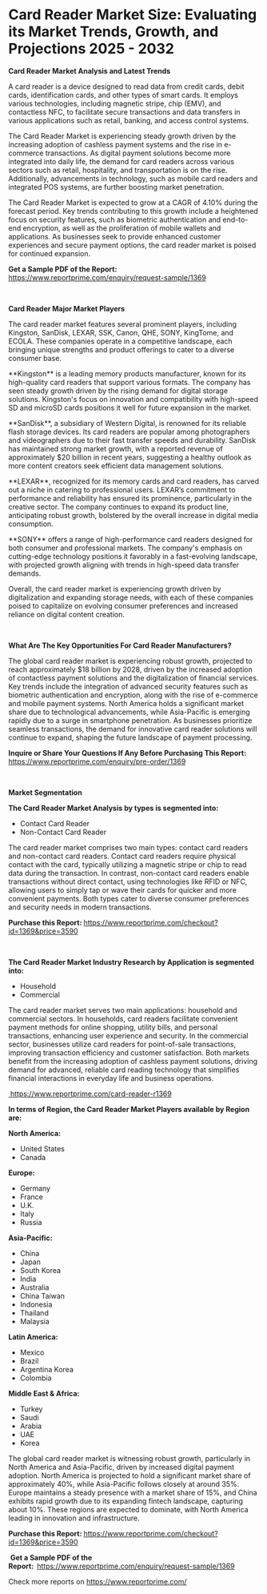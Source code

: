 <p><h1>Card Reader Market Size: Evaluating its Market Trends, Growth, and Projections 2025 - 2032</h1></p><p><strong>Card Reader Market Analysis and Latest Trends</strong></p>
<p><p>A card reader is a device designed to read data from credit cards, debit cards, identification cards, and other types of smart cards. It employs various technologies, including magnetic stripe, chip (EMV), and contactless NFC, to facilitate secure transactions and data transfers in various applications such as retail, banking, and access control systems.</p><p>The Card Reader Market is experiencing steady growth driven by the increasing adoption of cashless payment systems and the rise in e-commerce transactions. As digital payment solutions become more integrated into daily life, the demand for card readers across various sectors such as retail, hospitality, and transportation is on the rise. Additionally, advancements in technology, such as mobile card readers and integrated POS systems, are further boosting market penetration.</p><p>The Card Reader Market is expected to grow at a CAGR of 4.10% during the forecast period. Key trends contributing to this growth include a heightened focus on security features, such as biometric authentication and end-to-end encryption, as well as the proliferation of mobile wallets and applications. As businesses seek to provide enhanced customer experiences and secure payment options, the card reader market is poised for continued expansion.</p></p>
<p><strong>Get a Sample PDF of the Report:&nbsp;</strong> <a href="https://www.reportprime.com/enquiry/request-sample/1369?utm_campaign=2265&utm_medium=2&utm_source=Github&utm_content=ia&utm_term=18032025&utm_id=card-reader">https://www.reportprime.com/enquiry/request-sample/1369</a></p>
<p>&nbsp;</p>
<p><strong>Card Reader Major Market Players</strong></p>
<p><p>The card reader market features several prominent players, including Kingston, SanDisk, LEXAR, SSK, Canon, QHE, SONY, KingTome, and ECOLA. These companies operate in a competitive landscape, each bringing unique strengths and product offerings to cater to a diverse consumer base.</p><p>**Kingston** is a leading memory products manufacturer, known for its high-quality card readers that support various formats. The company has seen steady growth driven by the rising demand for digital storage solutions. Kingston's focus on innovation and compatibility with high-speed SD and microSD cards positions it well for future expansion in the market.</p><p>**SanDisk**, a subsidiary of Western Digital, is renowned for its reliable flash storage devices. Its card readers are popular among photographers and videographers due to their fast transfer speeds and durability. SanDisk has maintained strong market growth, with a reported revenue of approximately $20 billion in recent years, suggesting a healthy outlook as more content creators seek efficient data management solutions.</p><p>**LEXAR**, recognized for its memory cards and card readers, has carved out a niche in catering to professional users. LEXAR’s commitment to performance and reliability has ensured its prominence, particularly in the creative sector. The company continues to expand its product line, anticipating robust growth, bolstered by the overall increase in digital media consumption.</p><p>**SONY** offers a range of high-performance card readers designed for both consumer and professional markets. The company's emphasis on cutting-edge technology positions it favorably in a fast-evolving landscape, with projected growth aligning with trends in high-speed data transfer demands.</p><p>Overall, the card reader market is experiencing growth driven by digitalization and expanding storage needs, with each of these companies poised to capitalize on evolving consumer preferences and increased reliance on digital content creation.</p></p>
<p>&nbsp;</p>
<p><strong>What Are The Key Opportunities For Card Reader Manufacturers?</strong></p>
<p><p>The global card reader market is experiencing robust growth, projected to reach approximately $18 billion by 2028, driven by the increased adoption of contactless payment solutions and the digitalization of financial services. Key trends include the integration of advanced security features such as biometric authentication and encryption, along with the rise of e-commerce and mobile payment systems. North America holds a significant market share due to technological advancements, while Asia-Pacific is emerging rapidly due to a surge in smartphone penetration. As businesses prioritize seamless transactions, the demand for innovative card reader solutions will continue to expand, shaping the future landscape of payment processing.</p></p>
<p><strong>Inquire or Share Your Questions If Any Before Purchasing This Report:</strong> <a href="https://www.reportprime.com/enquiry/pre-order/1369?utm_campaign=2265&utm_medium=2&utm_source=Github&utm_content=ia&utm_term=18032025&utm_id=card-reader">https://www.reportprime.com/enquiry/pre-order/1369</a></p>
<p>&nbsp;</p>
<p><strong>Market Segmentation</strong></p>
<p><strong>The Card Reader Market Analysis by types is segmented into:</strong></p>
<p><ul><li>Contact Card Reader</li><li>Non-Contact Card Reader</li></ul></p>
<p><p>The card reader market comprises two main types: contact card readers and non-contact card readers. Contact card readers require physical contact with the card, typically utilizing a magnetic stripe or chip to read data during the transaction. In contrast, non-contact card readers enable transactions without direct contact, using technologies like RFID or NFC, allowing users to simply tap or wave their cards for quicker and more convenient payments. Both types cater to diverse consumer preferences and security needs in modern transactions.</p></p>
<p><strong>Purchase this Report:&nbsp;</strong><a href="https://www.reportprime.com/checkout?id=1369&price=3590&utm_campaign=2265&utm_medium=2&utm_source=Github&utm_content=ia&utm_term=18032025&utm_id=card-reader">https://www.reportprime.com/checkout?id=1369&price=3590</a></p>
<p>&nbsp;</p>
<p><strong>The Card Reader Market Industry Research by Application is segmented into:</strong></p>
<p><ul><li>Household</li><li>Commercial</li></ul></p>
<p><p>The card reader market serves two main applications: household and commercial sectors. In households, card readers facilitate convenient payment methods for online shopping, utility bills, and personal transactions, enhancing user experience and security. In the commercial sector, businesses utilize card readers for point-of-sale transactions, improving transaction efficiency and customer satisfaction. Both markets benefit from the increasing adoption of cashless payment solutions, driving demand for advanced, reliable card reading technology that simplifies financial interactions in everyday life and business operations.</p></p>
<p><a href="https://www.reportprime.com/card-reader-r1369?utm_campaign=2265&utm_medium=2&utm_source=Github&utm_content=ia&utm_term=18032025&utm_id=card-reader">&nbsp;https://www.reportprime.com/card-reader-r1369</a></p>
<p><strong>In terms of Region, the Card Reader Market Players available by Region are:</strong></p>
<p>
    <p> <strong> North America: </strong>
        <ul>
            <li>United States</li>
            <li>Canada</li>
        </ul>
        </p> 
    <p> <strong> Europe: </strong>
        <ul>
            <li>Germany</li>
            <li>France</li>
            <li>U.K.</li>
            <li>Italy</li>
            <li>Russia</li>
        </ul>
        </p> 
    <p> <strong> Asia-Pacific: </strong>
        <ul>
            <li>China</li>
            <li>Japan</li>
            <li>South Korea</li>
            <li>India</li>
            <li>Australia</li>
            <li>China Taiwan</li>
            <li>Indonesia</li>
            <li>Thailand</li>
            <li>Malaysia</li>
        </ul>
        </p> 
    <p> <strong> Latin America: </strong>
        <ul>
            <li>Mexico</li>
            <li>Brazil</li>
            <li>Argentina Korea</li>
            <li>Colombia</li>
        </ul>
        </p> 
    <p> <strong> Middle East & Africa: </strong>
        <ul>
            <li>Turkey</li>
            <li>Saudi</li>
            <li>Arabia</li>
            <li>UAE</li>
            <li>Korea</li>
        </ul>
    </p>
    </p>
<p><p>The global card reader market is witnessing robust growth, particularly in North America and Asia-Pacific, driven by increased digital payment adoption. North America is projected to hold a significant market share of approximately 40%, while Asia-Pacific follows closely at around 35%. Europe maintains a steady presence with a market share of 15%, and China exhibits rapid growth due to its expanding fintech landscape, capturing about 10%. These regions are expected to dominate, with North America leading in innovation and infrastructure.</p></p>
<p><strong>Purchase this Report: </strong><a href="https://www.reportprime.com/checkout?id=1369&price=3590&utm_campaign=2265&utm_medium=2&utm_source=Github&utm_content=ia&utm_term=18032025&utm_id=card-reader">https://www.reportprime.com/checkout?id=1369&price=3590</a></p>
<p>&nbsp;<strong>Get a Sample PDF of the Report:&nbsp;&nbsp;</strong><a href="https://www.reportprime.com/enquiry/request-sample/1369?utm_campaign=2265&utm_medium=2&utm_source=Github&utm_content=ia&utm_term=18032025&utm_id=card-reader">https://www.reportprime.com/enquiry/request-sample/1369</a></p>
<p><strong></strong></p>
<p>Check more reports on <a href="https://www.reportprime.com/?utm_campaign=2265&utm_medium=2&utm_source=Github&utm_content=ia&utm_term=18032025&utm_id=card-reader">https://www.reportprime.com/</a></p>